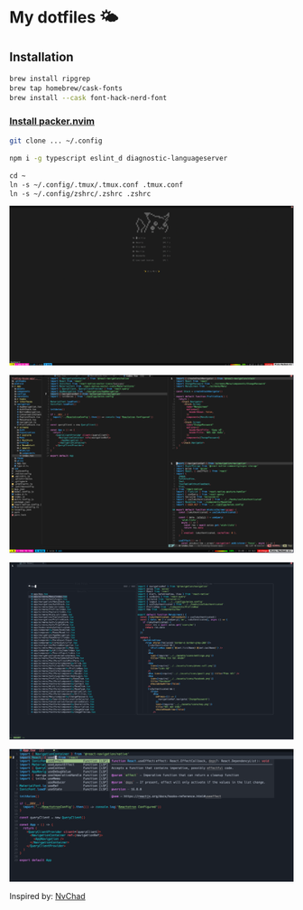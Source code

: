 # My dotfiles 🌤

## Installation

```bash
brew install ripgrep
brew tap homebrew/cask-fonts
brew install --cask font-hack-nerd-font
```

### [Install packer.nvim](https://github.com/wbthomason/packer.nvim)

```bash
git clone ... ~/.config
```

```bash
npm i -g typescript eslint_d diagnostic-languageserver
```

```
cd ~
ln -s ~/.config/.tmux/.tmux.conf .tmux.conf
ln -s ~/.config/zshrc/.zshrc .zshrc
```

![Alt text](./images/dashboard.png?raw=true "Title")

![Alt text](./images/nvim.png?raw=true "Title")

![Alt text](./images/telescope.png?raw=true "Title")

![Alt text](./images/nvim-compe.png?raw=true "Title")

Inspired by: [NvChad](https://github.com/NvChad/NvChad)
